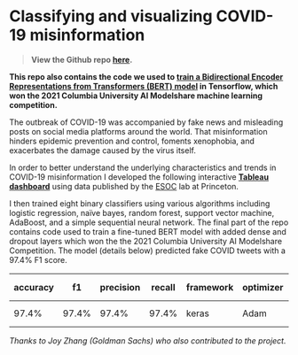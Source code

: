 # Classifying and visualizing COVID-19 misinformation

> **View the Github repo [here](https://github.com/ltk2118/covid_misinformation).**

**This repo also contains the code we used to [train a Bidirectional Encoder Representations from Transformers (BERT) model](https://github.com/ltk2118/covid_misinformation/blob/main/AI_Modelshare_Competition_Code.ipynb) in Tensorflow, which won the 2021 Columbia University AI Modelshare machine learning competition.** 

The outbreak of COVID-19 was accompanied by fake news and misleading posts on social media platforms around the world. That misinformation hinders epidemic prevention and control, foments xenophobia, and exacerbates the damage caused by the virus itself. 

In order to better understand the underlying characteristics and trends in COVID-19 misinformation I developed the following interactive **[Tableau dashboard](https://public.tableau.com/app/profile/liamtaykearney/viz/TrackingCOVID-19misinformation/Dashboard)** using data published by the [ESOC](https://esoc.princeton.edu/publications/esoc-covid-19-misinformation-dataset) lab at Princeton.

I then trained eight binary classifiers using various algorithms including logistic regression, naïve bayes, random forest, support vector machine, AdaBoost, and a simple sequential neural network. The final part of the repo contains code used to train a fine-tuned BERT model with added dense and dropout layers which won the the 2021 Columbia University AI Modelshare Competition. The model (details below) predicted fake COVID tweets with a 97.4% F1 score.

| **accuracy** | **f1** | **precision** | **recall** | **framework** | optimizer | loss rate |
| ------------ | ------ | ------------- | ---------- | ------------- | --------- | --------- |
| 97.4%        | 97.4%  | 97.4%         | 97.4%      | keras         | Adam      | 1e-5      |

*Thanks to Joy Zhang (Goldman Sachs) who also contributed to the project.*
